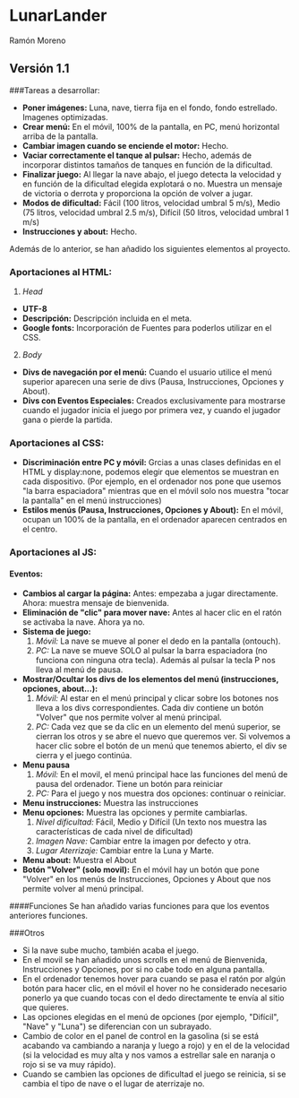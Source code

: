 # LunarLander
Ramón Moreno

## Versión 1.1

###Tareas a desarrollar:
* **Poner imágenes:** Luna, nave, tierra fija en el fondo, fondo estrellado. Imagenes optimizadas.
* **Crear menú:** En el móvil, 100% de la pantalla, en PC, menú horizontal arriba de la pantalla.
* **Cambiar imagen cuando se enciende el motor:** Hecho.
* **Vaciar correctamente el tanque al pulsar:** Hecho, además de incorporar distintos tamaños de tanques en función de la dificultad.
* **Finalizar juego:** Al llegar la nave abajo, el juego detecta la velocidad y en función de la dificultad elegida explotará o no. Muestra un mensaje de victoria o derrota y proporciona la opción de volver a jugar.
* **Modos de dificultad:** Fácil (100 litros, velocidad umbral 5 m/s), Medio (75 litros, velocidad umbral 2.5 m/s), Difícil (50 litros, velocidad umbral 1 m/s)
* **Instrucciones y about:** Hecho.

Además de lo anterior, se han añadido los siguientes elementos al proyecto.

### Aportaciones al HTML:
1. *Head*
 * **UTF-8**
 * **Descripción:** Descripción incluida en el meta.
 * **Google fonts:** Incorporación de Fuentes para poderlos utilizar en el CSS.
2. *Body*
 * **Divs de navegación por el menú:** Cuando el usuario utilice el menú superior aparecen una serie de divs (Pausa, Instrucciones, Opciones y About).
 * **Divs con Eventos Especiales:** Creados exclusivamente para mostrarse cuando el jugador inicia el juego por primera vez, y cuando el jugador gana o pierde la partida.


### Aportaciones al CSS:
* **Discriminación entre PC y móvil:** Grcias a unas clases definidas en el HTML y display:none, podemos elegir que elementos se muestran en cada dispositivo. (Por ejemplo, en el ordenador nos pone que usemos "la barra espaciadora" mientras que en el móvil solo nos muestra "tocar la pantalla" en el menú instrucciones)
* **Estilos menús (Pausa, Instrucciones, Opciones y About):** En el móvil, ocupan un 100% de la pantalla, en el ordenador aparecen centrados en el centro.

### Aportaciones al JS:
#### Eventos:
* **Cambios al cargar la página:** Antes: empezaba a jugar directamente. Ahora: muestra mensaje de bienvenida.
* **Eliminación de "clic" para mover nave:** Antes al hacer clic en el ratón se activaba la nave. Ahora ya no.
* **Sistema de juego:**
   1. *Móvil:* La nave se mueve al poner el dedo en la pantalla (ontouch).
   2. *PC:* La nave se mueve SOLO al pulsar la barra espaciadora (no funciona con ninguna otra tecla). Además al pulsar la tecla P nos lleva al menú de pausa.
* **Mostrar/Ocultar los divs de los elementos del menú (instrucciones, opciones, about...):**
   1. *Móvil:* Al estar en el menú principal y clicar sobre los botones nos lleva a los divs correspondientes. Cada div contiene un botón "Volver" que nos permite volver al menú principal.
   2. *PC:* Cada vez que se da clic en un elemento del menú superior, se cierran los otros y se abre el nuevo que queremos ver. Si volvemos a hacer clic sobre el botón de un menú que tenemos abierto, el div se cierra y el juego continúa.
* **Menu pausa**
   1. *Móvil:* En el movil, el menú principal hace las funciones del menú de pausa del ordenador. Tiene un botón para reiniciar
   2. *PC:* Para el juego y nos muestra dos opciones: continuar o reiniciar.
* **Menu instrucciones:** Muestra las instrucciones
* **Menu opciones:** Muestra las opciones y permite cambiarlas.
   1. *Nivel dificultad:* Fácil, Medio y Difícil (Un texto nos muestra las características de cada nivel de dificultad)
   2. *Imagen Nave:* Cambiar entre la imagen por defecto y otra.
   3. *Lugar Aterrizaje:* Cambiar entre la Luna y Marte.
* **Menu about:** Muestra el About
* **Botón "Volver" (solo movil):** En el móvil hay un botón que pone "Volver" en los menús de Instrucciones, Opciones y About que nos permite volver al menú principal.

####Funciones
Se han añadido varias funciones para que los eventos anteriores funciones.

###Otros
* Si la nave sube mucho, también acaba el juego.
* En el movil se han añadido unos scrolls en el menú de Bienvenida, Instrucciones y Opciones, por si no cabe todo en alguna pantalla.
* En el ordenador tenemos hover para cuando se pasa el ratón por algún botón para hacer clic, en el móvil el hover no he considerado necesario ponerlo ya que cuando tocas con el dedo directamente te envía al sitio que quieres.
* Las opciones elegidas en el menú de opciones (por ejemplo, "Difícil", "Nave" y "Luna") se diferencian con un subrayado.
* Cambio de color en el panel de control en la gasolina (si se está acabando va cambiando a naranja y luego a rojo) y en el de la velocidad (si la velocidad es muy alta y nos vamos a estrellar sale en naranja o rojo si se va muy rápido).
* Cuando se cambien las opciones de dificultad el juego se reinicia, si se cambia el tipo de nave o el lugar de aterrizaje no.
